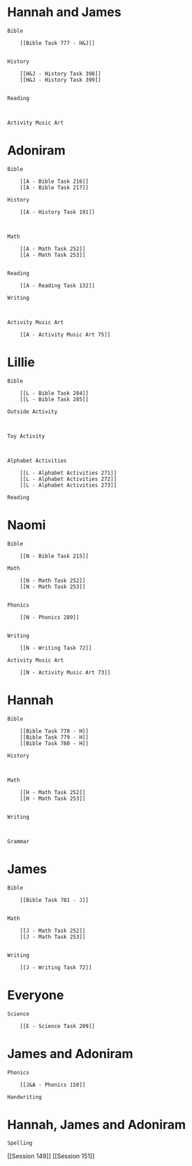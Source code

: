 # Hannah and James

	Bible

		[[Bible Task 777 - H&J]]
		

	History

		[[H&J - History Task 398]]
		[[H&J - History Task 399]]
		

	Reading

		

	Activity Music Art

		
# Adoniram

	Bible

		[[A - Bible Task 216]]
		[[A - Bible Task 217]]

	History

		[[A - History Task 191]]
		
		

	Math

		[[A - Math Task 252]]
		[[A - Math Task 253]]
		

	Reading

		[[A - Reading Task 132]]

	Writing

		

	Activity Music Art

		[[A - Activity Music Art 75]]

# Lillie

	Bible

		[[L - Bible Task 284]]
		[[L - Bible Task 285]]

	Outside Activity

		

	Toy Activity

		

	Alphabet Activities

		[[L - Alphabet Activities 271]]
		[[L - Alphabet Activities 272]]
		[[L - Alphabet Activities 273]]

	Reading

		

# Naomi

	Bible

		[[N - Bible Task 215]]

	Math

		[[N - Math Task 252]]
		[[N - Math Task 253]]
		

	Phonics

		[[N - Phonics 289]]
		

	Writing

		[[N - Writing Task 72]]

	Activity Music Art

		[[N - Activity Music Art 73]]

# Hannah

	Bible

		[[Bible Task 778 - H]]
		[[Bible Task 779 - H]]
		[[Bible Task 780 - H]]

	History

		

	Math

		[[H - Math Task 252]]
		[[H - Math Task 253]]
		

	Writing

		

	Grammar

		
		
		
# James

	Bible

		[[Bible Task 781 - J]]
		

	Math

		[[J - Math Task 252]]
		[[J - Math Task 253]]
		

	Writing

		[[J - Writing Task 72]]

# Everyone

	Science

		[[E - Science Task 209]]
		
# James and Adoniram

	Phonics

		[[J&A - Phonics 150]]

	Handwriting

		
# Hannah, James and Adoniram

	Spelling




[[Session 149]]
[[Session 151]]
